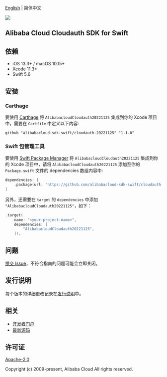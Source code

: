 [English](README.md) | 简体中文

![](https://aliyunsdk-pages.alicdn.com/icons/AlibabaCloud.svg)

## Alibaba Cloud Cloudauth SDK for Swift

## 依赖

- iOS 13.3+ / macOS 10.15+
- Xcode 11.3+
- Swift 5.6

## 安装

### Carthage

要使用 [Carthage](https://github.com/Carthage/Carthage) 将 `AlibabacloudCloudauth20221125` 集成到你的 Xcode 项目中，需要在 `Cartfile` 中定义以下内容:

```ogdl
github "alibabacloud-sdk-swift/cloudauth-20221125" "1.1.0"
```

### Swift 包管理工具

要使用 [Swift Package Manager](https://swift.org/package-manager/) 将 `AlibabacloudCloudauth20221125` 集成到你的 Xcode 项目中，请将 `AlibabacloudCloudauth20221125` 添加至你的 `Package.swift` 文件的 dependencies 数组内容中:

```swift
dependencies: [
    .package(url: "https://github.com/alibabacloud-sdk-swift/cloudauth-20221125.git", from: "1.1.0")
]
```

另外，还需要在 `target` 的 `dependencies` 中添加 `"AlibabacloudCloudauth20221125"`，如下：

```swift
.target(
    name: "<your-project-name>",
    dependencies: [
        "AlibabacloudCloudauth20221125",
    ]),
```

## 问题

[提交 Issue](https://github.com/alibabacloud-sdk-swift/cloudauth-20221125/issues/new)，不符合指南的问题可能会立即关闭。

## 发行说明

每个版本的详细更改记录在[发行说明](./ChangeLog.txt)中。

## 相关

* [开发者门户](https://next.api.aliyun.com/home)
* [最新源码](https://github.com/alibabacloud-sdk-swift/cloudauth-20221125)

## 许可证

[Apache-2.0](http://www.apache.org/licenses/LICENSE-2.0)

Copyright (c) 2009-present, Alibaba Cloud All rights reserved.
